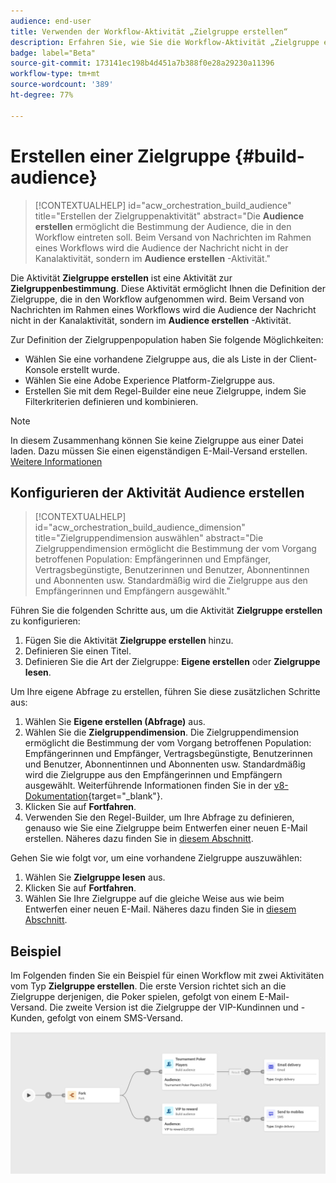 ```yaml
---
audience: end-user
title: Verwenden der Workflow-Aktivität „Zielgruppe erstellen“
description: Erfahren Sie, wie Sie die Workflow-Aktivität „Zielgruppe erstellen“ verwenden.
badge: label="Beta"
source-git-commit: 173141ec198b4d451a7b388f0e28a29230a11396
workflow-type: tm+mt
source-wordcount: '389'
ht-degree: 77%

---
```



# Erstellen einer Zielgruppe {#build-audience}

>[!CONTEXTUALHELP]
>id="acw_orchestration_build_audience"
>title="Erstellen der Zielgruppenaktivität"
>abstract="Die **Audience erstellen** ermöglicht die Bestimmung der Audience, die in den Workflow eintreten soll. Beim Versand von Nachrichten im Rahmen eines Workflows wird die Audience der Nachricht nicht in der Kanalaktivität, sondern im **Audience erstellen** -Aktivität."


Die Aktivität **Zielgruppe erstellen** ist eine Aktivität zur **Zielgruppenbestimmung**. Diese Aktivität ermöglicht Ihnen die Definition der Zielgruppe, die in den Workflow aufgenommen wird. Beim Versand von Nachrichten im Rahmen eines Workflows wird die Audience der Nachricht nicht in der Kanalaktivität, sondern im **Audience erstellen** -Aktivität.

Zur Definition der Zielgruppenpopulation haben Sie folgende Möglichkeiten:

* Wählen Sie eine vorhandene Zielgruppe aus, die als Liste in der Client-Konsole erstellt wurde.
* Wählen Sie eine Adobe Experience Platform-Zielgruppe aus.
* Erstellen Sie mit dem Regel-Builder eine neue Zielgruppe, indem Sie Filterkriterien definieren und kombinieren.

>[!NOTE]
>
>In diesem Zusammenhang können Sie keine Zielgruppe aus einer Datei laden. Dazu müssen Sie einen eigenständigen E-Mail-Versand erstellen. [Weitere Informationen](../../audience/about-audiences.md)

<!--
The **Build audience** activity can be placed at the beginning of the workflow or after any other activity. Any activity can be placed after the **Build audience**.
-->

## Konfigurieren der Aktivität Audience erstellen

>[!CONTEXTUALHELP]
>id="acw_orchestration_build_audience_dimension"
>title="Zielgruppendimension auswählen"
>abstract="Die Zielgruppendimension ermöglicht die Bestimmung der vom Vorgang betroffenen Population: Empfängerinnen und Empfänger, Vertragsbegünstigte, Benutzerinnen und Benutzer, Abonnentinnen und Abonnenten usw. Standardmäßig wird die Zielgruppe aus den Empfängerinnen und Empfängern ausgewählt."


Führen Sie die folgenden Schritte aus, um die Aktivität **Zielgruppe erstellen** zu konfigurieren:

1. Fügen Sie die Aktivität **Zielgruppe erstellen** hinzu.
1. Definieren Sie einen Titel.
1. Definieren Sie die Art der Zielgruppe: **Eigene erstellen** oder **Zielgruppe lesen**.

Um Ihre eigene Abfrage zu erstellen, führen Sie diese zusätzlichen Schritte aus:

1. Wählen Sie **Eigene erstellen (Abfrage)** aus.
1. Wählen Sie die **Zielgruppendimension**. Die Zielgruppendimension ermöglicht die Bestimmung der vom Vorgang betroffenen Population: Empfängerinnen und Empfänger, Vertragsbegünstigte, Benutzerinnen und Benutzer, Abonnentinnen und Abonnenten usw. Standardmäßig wird die Zielgruppe aus den Empfängerinnen und Empfängern ausgewählt. Weiterführende Informationen finden Sie in der [v8-Dokumentation](https://experienceleague.adobe.com/docs/campaign/automation/workflows/introduction/wf-type/targeting-workflows.html?lang=de#targeting-and-filtering-dimensions){target="_blank"}.
1. Klicken Sie auf **Fortfahren**.
1. Verwenden Sie den Regel-Builder, um Ihre Abfrage zu definieren, genauso wie Sie eine Zielgruppe beim Entwerfen einer neuen E-Mail erstellen. Näheres dazu finden Sie in [diesem Abschnitt](../../audience/segment-builder.md).

Gehen Sie wie folgt vor, um eine vorhandene Zielgruppe auszuwählen:

1. Wählen Sie **Zielgruppe lesen** aus.
1. Klicken Sie auf **Fortfahren**.
1. Wählen Sie Ihre Zielgruppe auf die gleiche Weise aus wie beim Entwerfen einer neuen E-Mail. Näheres dazu finden Sie in [diesem Abschnitt](../../audience/add-audience.md).

## Beispiel

Im Folgenden finden Sie ein Beispiel für einen Workflow mit zwei Aktivitäten vom Typ **Zielgruppe erstellen**. Die erste Version richtet sich an die Zielgruppe derjenigen, die Poker spielen, gefolgt von einem E-Mail-Versand. Die zweite Version ist die Zielgruppe der VIP-Kundinnen und -Kunden, gefolgt von einem SMS-Versand.

![](../assets/workflow-audience-example.png)